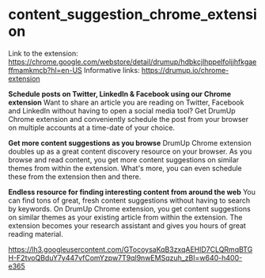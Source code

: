 # content_suggestion_chrome_extension

Link to the extension: https://chrome.google.com/webstore/detail/drumup/hdbkcjlhppelfoljjhfkgaeffmamkmcb?hl=en-US
Informative links: https://drumup.io/chrome-extension


**Schedule posts on Twitter, LinkedIn & Facebook using our Chrome extension**
Want to share an article you are reading on Twitter, Facebook and LinkedIn without having to open a social media tool? Get DrumUp Chrome extension and conveniently schedule the post from your browser on multiple accounts at a time-date of your choice.

**Get more content suggestions as you browse**
DrumUp Chrome extension doubles up as a great content discovery resource on your browser. As you browse and read content, you get more content suggestions on similar themes from within the extension. What's more, you can even schedule these from the extension then and there.

**Endless resource for finding interesting content from around the web**
You can find tons of great, fresh content suggestions without having to search by keywords. On DrumUp Chrome extension, you get content suggestions on similar themes as your existing article from within the extension. The extension becomes your research assistant and gives you hours of great reading material.

https://lh3.googleusercontent.com/GTocoysaKqB3zxqAEHlD7CLQRmqBTGH-F2tvoQBduY7y447vfComYzpw7T9ql9nwEMSqzuh_zBI=w640-h400-e365
